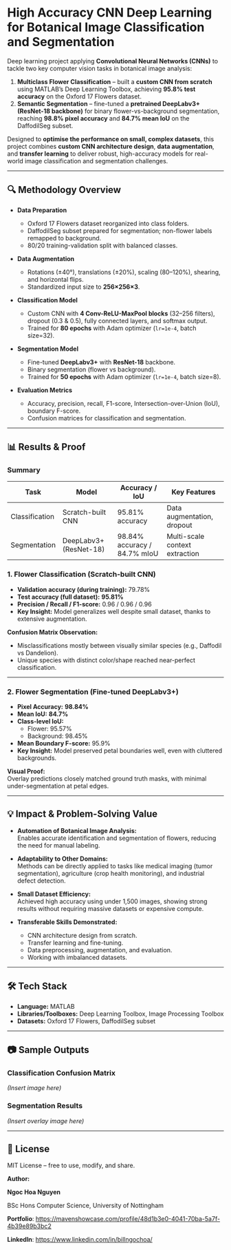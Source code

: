 # High Accuracy CNN Deep Learning for Botanical Image Classification and Segmentation

Deep learning project applying **Convolutional Neural Networks (CNNs)** to tackle two key computer vision tasks in botanical image analysis:  
1. **Multiclass Flower Classification** – built a **custom CNN from scratch** using MATLAB’s Deep Learning Toolbox, achieving **95.8% test accuracy** on the Oxford 17 Flowers dataset.  
2. **Semantic Segmentation** – fine-tuned a **pretrained DeepLabv3+ (ResNet-18 backbone)** for binary flower-vs-background segmentation, reaching **98.8% pixel accuracy** and **84.7% mean IoU** on the DaffodilSeg subset.

Designed to **optimise the performance on small, complex datasets**, this project combines **custom CNN architecture design**, **data augmentation**, and **transfer learning** to deliver robust, high-accuracy models for real-world image classification and segmentation challenges.


---

## 🔍 Methodology Overview

- **Data Preparation**
  - Oxford 17 Flowers dataset reorganized into class folders.
  - DaffodilSeg subset prepared for segmentation; non-flower labels remapped to background.
  - 80/20 training-validation split with balanced classes.

- **Data Augmentation**
  - Rotations (±40°), translations (±20%), scaling (80–120%), shearing, and horizontal flips.
  - Standardized input size to **256×256×3**.

- **Classification Model**
  - Custom CNN with **4 Conv-ReLU-MaxPool blocks** (32–256 filters), dropout (0.3 & 0.5), fully connected layers, and softmax output.
  - Trained for **80 epochs** with Adam optimizer (`lr=1e-4`, batch size=32).

- **Segmentation Model**
  - Fine-tuned **DeepLabv3+** with **ResNet-18** backbone.
  - Binary segmentation (flower vs background).
  - Trained for **50 epochs** with Adam optimizer (`lr=1e-4`, batch size=8).

- **Evaluation Metrics**
  - Accuracy, precision, recall, F1-score, Intersection-over-Union (IoU), boundary F-score.
  - Confusion matrices for classification and segmentation.

---

## 📊 Results & Proof

### **Summary**

| Task            | Model                  | Accuracy / IoU  | Key Features                  |
|-----------------|------------------------|-----------------|--------------------------------|
| Classification  | Scratch-built CNN      | 95.81% accuracy | Data augmentation, dropout    |
| Segmentation    | DeepLabv3+ (ResNet-18) | 98.84% accuracy / 84.7% mIoU | Multi-scale context extraction |

### **1. Flower Classification (Scratch-built CNN)**
- **Validation accuracy (during training):** 79.78%  
- **Test accuracy (full dataset):** **95.81%**
- **Precision / Recall / F1-score:** 0.96 / 0.96 / 0.96
- **Key Insight:** Model generalizes well despite small dataset, thanks to extensive augmentation.

**Confusion Matrix Observation:**
- Misclassifications mostly between visually similar species (e.g., Daffodil vs Dandelion).
- Unique species with distinct color/shape reached near-perfect classification.

---

### **2. Flower Segmentation (Fine-tuned DeepLabv3+)**
- **Pixel Accuracy:** **98.84%**  
- **Mean IoU:** **84.7%**  
- **Class-level IoU:**  
  - Flower: 95.57%  
  - Background: 98.45%
- **Mean Boundary F-score:** 95.9%
- **Key Insight:** Model preserved petal boundaries well, even with cluttered backgrounds.

**Visual Proof:**  
Overlay predictions closely matched ground truth masks, with minimal under-segmentation at petal edges.

---

## 💡 Impact & Problem-Solving Value

- **Automation of Botanical Image Analysis:**  
  Enables accurate identification and segmentation of flowers, reducing the need for manual labeling.
  
- **Adaptability to Other Domains:**  
  Methods can be directly applied to tasks like medical imaging (tumor segmentation), agriculture (crop health monitoring), and industrial defect detection.

- **Small Dataset Efficiency:**  
  Achieved high accuracy using under 1,500 images, showing strong results without requiring massive datasets or expensive compute.

- **Transferable Skills Demonstrated:**
  - CNN architecture design from scratch.
  - Transfer learning and fine-tuning.
  - Data preprocessing, augmentation, and evaluation.
  - Working with imbalanced datasets.

---

## 🛠 Tech Stack

- **Language:** MATLAB
- **Libraries/Toolboxes:** Deep Learning Toolbox, Image Processing Toolbox
- **Datasets:** Oxford 17 Flowers, DaffodilSeg subset

---

## 📷 Sample Outputs

### Classification Confusion Matrix
*(Insert image here)*

### Segmentation Results
*(Insert overlay image here)*

---

## 📄 License
MIT License – free to use, modify, and share.

**Author:** 

**Ngoc Hoa Nguyen**

BSc Hons Computer Science, University of Nottingham

**Portfolio**: https://mavenshowcase.com/profile/48d1b3e0-4041-70ba-5a7f-4b39e89b3bc2

**LinkedIn**: https://www.linkedin.com/in/billngochoa/ 
